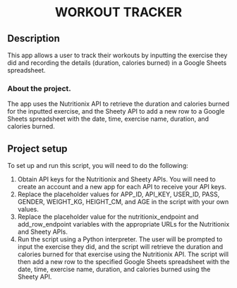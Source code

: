 <h1 align="center">WORKOUT TRACKER</h1>

## Description
This app allows a user to track their workouts by inputting the exercise they did and recording the details (duration, calories burned) in a Google Sheets spreadsheet. 

### About the project.
The app uses the Nutritionix API to retrieve the duration and calories burned for the inputted exercise, and the Sheety API to add a new row to a Google Sheets spreadsheet with the date, time, exercise name, duration, and calories burned.

## Project setup
To set up and run this script, you will need to do the following:

1. Obtain API keys for the Nutritionix and Sheety APIs. You will need to create an account and a new app for each API to receive your API keys.
2. Replace the placeholder values for APP_ID, API_KEY, USER_ID, PASS, GENDER, WEIGHT_KG, HEIGHT_CM, and AGE in the script with your own values.
3. Replace the placeholder value for the nutritionix_endpoint and add_row_endpoint variables with the appropriate URLs for the Nutritionix and Sheety APIs.
4. Run the script using a Python interpreter. The user will be prompted to input the exercise they did, and the script will retrieve the duration and calories burned for that exercise using the Nutritionix API. The script will then add a new row to the specified Google Sheets spreadsheet with the date, time, exercise name, duration, and calories burned using the Sheety API.